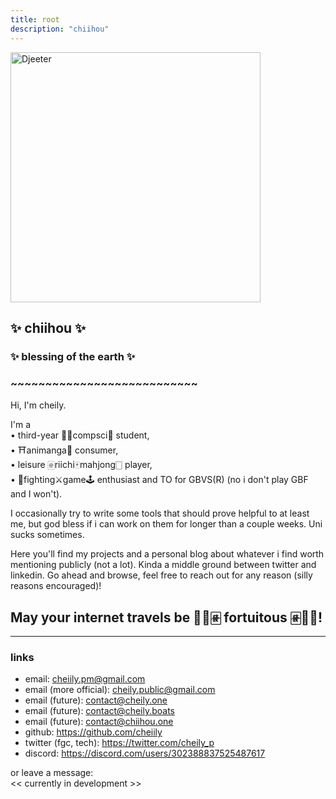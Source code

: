 ```yaml
---
title: root
description: "chiihou"
---
```

<a href="https://www.dustloop.com/w/GBVSR/Djeeta">
<img
  id="foxy"
  src="/images/djeeta/Conqueror_of_the_eternals.png"
  width="400"
  alt="Djeeter">
</a>

## :sparkles: chiihou :sparkles:
### :sparkles: blessing of the earth :sparkles:
### ~~~~~~~~~~~~~~~~~~~~~~~~~~~

Hi, I'm cheily. 

I'm a <br>
• third-year 👨‍💻compsci👾 student, \
• ⛩️animanga🌸 consumer, \
• leisure 🀅riichi🀄mahjong🀆 player, \
• 🤼fighting⚔️game🕹️ enthusiast and TO for GBVS(R) (no i don't play GBF and I won't).

I occasionally try to write some tools that should prove helpful to at least me, but god bless if i can work on them for longer than a couple weeks. Uni sucks sometimes.

Here you'll find my projects and a personal blog about whatever i find worth mentioning publicly (not a lot). Kinda a middle ground between twitter and linkedin.
Go ahead and browse, feel free to reach out for any reason (silly reasons encouraged)!

## May your internet travels be 🥮🐉🀅 **fortuitous** 🀅🐉🥮!
---
### links
- email: cheiily.pm@gmail.com
- email (more official): cheily.public@gmail.com
- email (future): contact@cheily.one
- email (future): contact@cheily.boats
- email (future): contact@chiihou.one
- github: https://github.com/cheiily
- twitter (fgc, tech): https://twitter.com/cheily_p
- discord: https://discord.com/users/302388837525487617

or leave a message:<br> <!-- TODO change this to api -->
<< currently in development >>
<!-- <input type="textarea" id="message" name="t-message" rows="4" cols="50"/>
<button type="button" id="submit-message" name="b-message" onclick="
  let body = document.getElementById('message').value;
  window.open('mailto:website@chiihou.one?subject=message&body='+body);
">submit</button> -->
